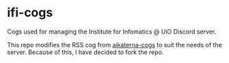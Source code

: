 # ifi-cogs

Cogs used for managing the Institute for Infomatics @ UiO Discord server.

This repo modifies the RSS cog from [aikaterna-cogs](https://github.com/aikaterna/aikaterna-cogs) to suit the needs of the server. Because of this, I have decided to fork the repo.
